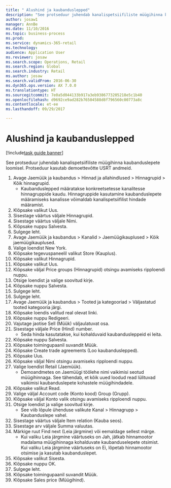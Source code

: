 ```yaml
--- 
title: " Alushind ja kaubanduslepped"
description: "See protseduur juhendab kanalispetsiifiliste müügihinna kaubanduslepete loomisel."
author: josaw1
manager: AnnBe
ms.date: 11/10/2016
ms.topic: business-process
ms.prod: 
ms.service: dynamics-365-retail
ms.technology: 
audience: Application User
ms.reviewer: josaw
ms.search.scope: Operations, Retail
ms.search.region: Global
ms.search.industry: Retail
ms.author: josaw
ms.search.validFrom: 2016-06-30
ms.dyn365.ops.version: AX 7.0.0
ms.translationtype: HT
ms.sourcegitcommit: 7e0a5d044133b917a3eb9386773205218e5c1b40
ms.openlocfilehash: d9692ce9ad282b76504588d8f796560c00773a8c
ms.contentlocale: et-ee
ms.lasthandoff: 09/29/2017

---
```

# <a name="base-price-and-trade-agreements"></a> Alushind ja kaubanduslepped

[!include[task guide banner](../includes/task-guide-banner.md)]

See protseduur juhendab kanalispetsiifiliste müügihinna kaubanduslepete loomisel. Protseduur kasutab demoettevõtte USRT andmeid.

1. Avage Jaemüük ja kaubandus > Hinnad ja allahindlused > Hinnagrupid > Kõik hinnagrupid.
    * Kaubanduslepped määratakse konkreetsetesse kanalitesse hinnagruppide kaudu. Hinnagruppide kasutamine kaubanduslepete määramiseks kanalisse võimaldab kanalispetsiifilist hindade määramist.  
2. Klõpsake valikut Uus.
3. Sisestage väärtus väljale Hinnagrupid.
4. Sisestage väärtus väljale Nimi.
5. Klõpsake nuppu Salvesta.
6. Sulgege leht.
7. Avage Jaemüük ja kaubandus > Kanalid > Jaemüügikauplused > Kõik jaemüügikauplused.
8. Valige loendist New York.
9. Klõpsake tegevuspaneelil valikut Store (Kauplus).
10. Klõpsake valikut Hinnagrupid.
11. Klõpsake valikut Uus.
12. Klõpsake väljal Price groups (Hinnagrupid) otsingu avamiseks ripploendi nuppu.
13. Otsige loendist ja valige soovitud kirje.
14. Klõpsake nuppu Salvesta.
15. Sulgege leht.
16. Sulgege leht.
17. Avage Jaemüük ja kaubandus > Tooted ja kategooriad > Väljastatud tooted kategooria järgi.
18. Klõpsake loendis valitud real olevat linki.
19. Klõpsake nuppu Redigeeri.
20. Vajutage jaotise Sell (Müük) väljaulatuvat osa.
21. Sisestage väljale Price (Hind) number.
    * Seda hinda kasutatakse, kui kohalduvaid kaubandusleppeid ei leita.  
22. Klõpsake nuppu Salvesta.
23. Klõpsake toimingupaanil suvandit Müük.
24. Klõpsake Create trade agreements (Loo kaubanduslepped).
25. Klõpsake Uus.
26. Klõpsake väljal Nimi otsingu avamiseks ripploendi nuppu.
27. Valige loendist Retail (Jaemüük).
    * Demoandmetes on Jaemüügi töölehe nimi vaikimisi seotud müügihinnaga. See tähendab, et kõik uued loodud read lülituvad vaikimisi kaubanduslepete kohastele müügihindadele.  
28. Klõpsake valikut Read.
29. Valige väljal Account code (Konto kood) Group (Grupp).
30. Klõpsake väljal Konto valik otsingu avamiseks ripploendi nuppu.
31. Otsige loendist ja valige soovitud kirje.
    * See viib lõpule ühenduse valikute Kanal > Hinnagrupp > Kaubanduslepe vahel.  
32. Sisestage väärtus väljale Item relation (Kauba seos).
33. Sisestage arv väljale Summa valuutas.
34. Märkige ruut Find next (Leia järgmine) või eemaldage sellest märge.
    * Kui valiku Leia järgmine väärtuseks on Jah, jätkab hinnamootor madalama müügihinnaga kohalduvate kaubanduselepete otsimist. Kui valiku Leia järgmine väärtuseks on Ei, lõpetab hinnamootor otsimise ja kasutab kaubanduslepet.  
35. Klõpsake valikut Sisesta.
36. Klõpsake nuppu OK.
37. Sulgege leht.
38. Klõpsake toimingupaanil suvandit Müük.
39. Klõpsake Sales price (Müügihind).


